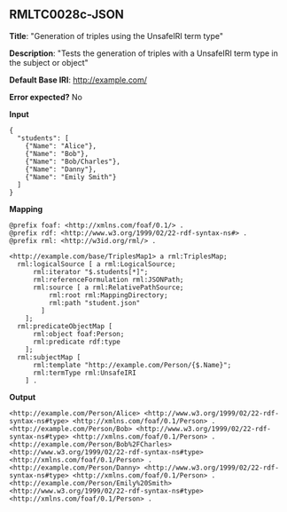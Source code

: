 ## RMLTC0028c-JSON

**Title**: "Generation of triples using the UnsafeIRI term type"

**Description**: "Tests the generation of triples with a UnsafeIRI term type in the subject or object"

**Default Base IRI**: http://example.com/

**Error expected?** No

**Input**
```
{
  "students": [
    {"Name": "Alice"},
    {"Name": "Bob"},
    {"Name": "Bob/Charles"},
    {"Name": "Danny"},
    {"Name": "Emily Smith"}
  ]
}

```

**Mapping**
```
@prefix foaf: <http://xmlns.com/foaf/0.1/> .
@prefix rdf: <http://www.w3.org/1999/02/22-rdf-syntax-ns#> .
@prefix rml: <http://w3id.org/rml/> .

<http://example.com/base/TriplesMap1> a rml:TriplesMap;
  rml:logicalSource [ a rml:LogicalSource;
      rml:iterator "$.students[*]";
      rml:referenceFormulation rml:JSONPath;
      rml:source [ a rml:RelativePathSource;
          rml:root rml:MappingDirectory;
          rml:path "student.json"
        ]
    ];
  rml:predicateObjectMap [
      rml:object foaf:Person;
      rml:predicate rdf:type
    ];
  rml:subjectMap [
      rml:template "http://example.com/Person/{$.Name}";
      rml:termType rml:UnsafeIRI
    ] .

```

**Output**
```
<http://example.com/Person/Alice> <http://www.w3.org/1999/02/22-rdf-syntax-ns#type> <http://xmlns.com/foaf/0.1/Person> .
<http://example.com/Person/Bob> <http://www.w3.org/1999/02/22-rdf-syntax-ns#type> <http://xmlns.com/foaf/0.1/Person> .
<http://example.com/Person/Bob%2FCharles> <http://www.w3.org/1999/02/22-rdf-syntax-ns#type> <http://xmlns.com/foaf/0.1/Person> .
<http://example.com/Person/Danny> <http://www.w3.org/1999/02/22-rdf-syntax-ns#type> <http://xmlns.com/foaf/0.1/Person> .
<http://example.com/Person/Emily%20Smith> <http://www.w3.org/1999/02/22-rdf-syntax-ns#type> <http://xmlns.com/foaf/0.1/Person> .

```

